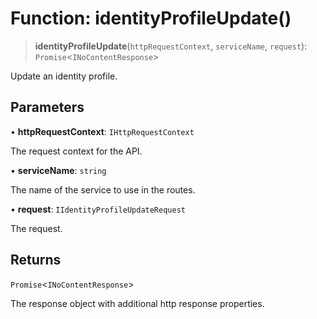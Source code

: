 # Function: identityProfileUpdate()

> **identityProfileUpdate**(`httpRequestContext`, `serviceName`, `request`): `Promise`\<`INoContentResponse`\>

Update an identity profile.

## Parameters

• **httpRequestContext**: `IHttpRequestContext`

The request context for the API.

• **serviceName**: `string`

The name of the service to use in the routes.

• **request**: `IIdentityProfileUpdateRequest`

The request.

## Returns

`Promise`\<`INoContentResponse`\>

The response object with additional http response properties.
